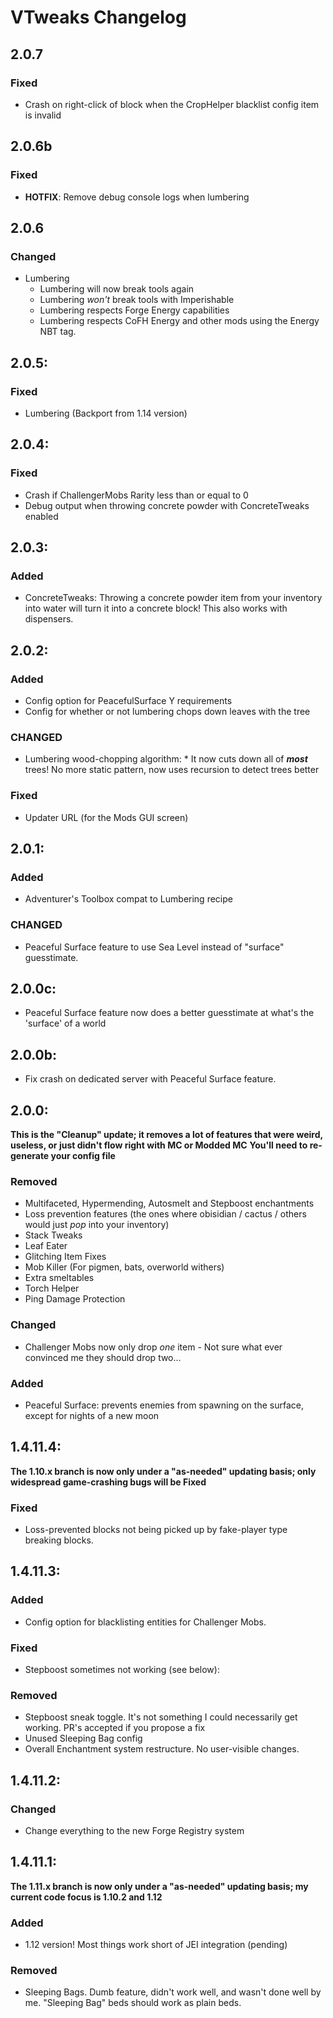 # VTweaks Changelog

## 2.0.7

### Fixed

- Crash on right-click of block when the CropHelper blacklist config item is invalid

## 2.0.6b

### Fixed

- **HOTFIX**: Remove debug console logs when lumbering

## 2.0.6

### Changed

- Lumbering
  - Lumbering will now break tools again
  - Lumbering _won't_ break tools with Imperishable
  - Lumbering respects Forge Energy capabilities
  - Lumbering respects CoFH Energy and other mods using the Energy NBT tag.

## 2.0.5:

### Fixed

- Lumbering (Backport from 1.14 version)

## 2.0.4:

### Fixed

- Crash if ChallengerMobs Rarity less than or equal to 0
- Debug output when throwing concrete powder with ConcreteTweaks enabled

## 2.0.3:

### Added

- ConcreteTweaks: Throwing a concrete powder item from your inventory into water will turn it into a concrete block! This also works with dispensers.

## 2.0.2:

### Added

- Config option for PeacefulSurface Y requirements
- Config for whether or not lumbering chops down leaves with the tree

### CHANGED

- Lumbering wood-chopping algorithm: \* It now cuts down all of **_most_** trees! No more static pattern, now uses recursion to detect trees better

### Fixed

- Updater URL (for the Mods GUI screen)

## 2.0.1:

### Added

- Adventurer's Toolbox compat to Lumbering recipe

### CHANGED

- Peaceful Surface feature to use Sea Level instead of "surface" guesstimate.

## 2.0.0c:

- Peaceful Surface feature now does a better guesstimate at what's the 'surface' of a world

## 2.0.0b:

- Fix crash on dedicated server with Peaceful Surface feature.

## 2.0.0:

**This is the "Cleanup" update; it removes a lot of features that were weird, useless, or just didn't flow right with MC or Modded MC**
**You'll need to re-generate your config file**

### Removed

- Multifaceted, Hypermending, Autosmelt and Stepboost enchantments
- Loss prevention features (the ones where obisidian / cactus / others would just _pop_ into your inventory)
- Stack Tweaks
- Leaf Eater
- Glitching Item Fixes
- Mob Killer (For pigmen, bats, overworld withers)
- Extra smeltables
- Torch Helper
- Ping Damage Protection

### Changed

- Challenger Mobs now only drop _one_ item - Not sure what ever convinced me they should drop two...

### Added

- Peaceful Surface: prevents enemies from spawning on the surface, except for nights of a new moon

## 1.4.11.4:

**The 1.10.x branch is now only under a "as-needed" updating basis; only widespread game-crashing bugs will be Fixed**

### Fixed

- Loss-prevented blocks not being picked up by fake-player type breaking blocks.

## 1.4.11.3:

### Added

- Config option for blacklisting entities for Challenger Mobs.

### Fixed

- Stepboost sometimes not working (see below):

### Removed

- Stepboost sneak toggle. It's not something I could necessarily get working. PR's accepted if you propose a fix
- Unused Sleeping Bag config
- Overall Enchantment system restructure. No user-visible changes.

## 1.4.11.2:

### Changed

- Change everything to the new Forge Registry system

## 1.4.11.1:

**The 1.11.x branch is now only under a "as-needed" updating basis; my current code focus is 1.10.2 and 1.12**

### Added

- 1.12 version! Most things work short of JEI integration (pending)

### Removed

- Sleeping Bags. Dumb feature, didn't work well, and wasn't done well by me. "Sleeping Bag" beds should work as plain beds.
